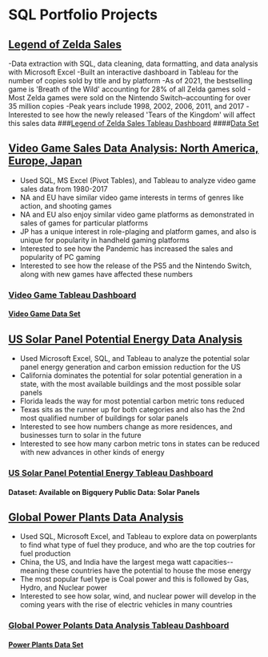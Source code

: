 # SQL Portfolio Projects 

## [Legend of Zelda Sales](https://github.com/kykashi/SQL-Projects/blob/main/Legend%20of%20Zelda)
-Data extraction with SQL, data cleaning, data formatting, and data analysis with Microsoft Excel
-Built an interactive dashboard in Tableau for the number of copies sold by title and by platform
-As of 2021, the bestselling game is 'Breath of the Wild' accounting for 28% of all Zelda games sold
-Most Zelda games were sold on the Nintendo Switch–accounting for over 35 million copies
-Peak years include 1998, 2002, 2006, 2011, and 2017 
-Interested to see how the newly released 'Tears of the Kingdom' will affect this sales data
###[Legend of Zelda Sales Tableau Dashboard](https://public.tableau.com/app/profile/kyle2216/viz/LegendofZeldaSales1991-2021Dashboard/ZeldaSalesDashboard)
####[Data Set](https://www.kaggle.com/datasets/codefantasy/list-of-best-selling-nintendo-games)

## [Video Game Sales Data Analysis: North America, Europe, Japan](https://github.com/kykashi/Portfolio-Projects/blob/main/Video_Game_Sales)
- Used SQL, MS Excel (Pivot Tables), and Tableau to analyze video game sales data from 1980-2017
- NA and EU have similar video game interests in terms of genres like action, and shooting games 
- NA and EU also enjoy similar video game platforms as demonstrated in sales of games for particular platforms
- JP has a unique interest in role-plaging and platform games, and also is unique for popularity in handheld gaming platforms
- Interested to see how the Pandemic has increased the sales and popularity of PC gaming
- Interested to see how the release of the PS5 and the Nintendo Switch, along with new games have affected these numbers
### [Video Game Tableau Dashboard](https://public.tableau.com/app/profile/kyle2216/viz/NorthAmericaEuropeandJapaneseVideoGameSales/Dashboard1)
#### [Video Game Data Set](https://www.kaggle.com/datasets/ibriiee/video-games-sales-dataset-2022-updated-extra-feat)

## [US Solar Panel Potential Energy Data Analysis](https://github.com/kykashi/Portfolio-Projects/blob/main/SolarPanelPotential_SQL)
- Used Microsoft Excel, SQL, and Tableau to analyze the potential solar panel energy generation and carbon emission reduction for the US
- California dominates the potential for solar potential generation in a state, with the most available buildings and the most possible solar panels
- Florida leads the way for most potential carbon metric tons reduced
- Texas sits as the runner up for both categories and also has the 2nd most qualified number of buildings for solar panels
- Interested to see how numbers change as more residences, and businesses turn to solar in the future
- Interested to see how many carbon metric tons in states can be reduced with new advances in other kinds of energy
### [US Solar Panel Potential Energy Tableau Dashboard](https://public.tableau.com/app/profile/kyle2216/viz/USSolarPanelPotentialDashboard/Dashboard1)
#### Dataset: Available on Bigquery Public Data: Solar Panels

## [Global Power Plants Data Analysis](https://github.com/kykashi/Portfolio-Projects/blob/main/Global%20Power%20Plants%20SQL)
- Used SQL, Microsoft Excel, and Tableau to explore data on powerplants to find what type of fuel they produce, and who are the top coutries for fuel production
- China, the US, and India have the largest mega watt capacities--meaning these countries have the potential to house the mose energy
- The most popular fuel type is Coal power and this is followed by Gas, Hydro, and Nuclear power
- Interested to see how solar, wind, and nuclear power will develop in the coming years with the rise of electric vehicles in many countries
### [Global Power Polants Data Analysis Tableau Dashboard](https://public.tableau.com/app/profile/kyle2216/viz/GlobalPowerPlants_16790001644500/Dashboard1)
#### [Power Plants Data Set](https://www.kaggle.com/datasets/ramjasmaurya/global-powerplants)
